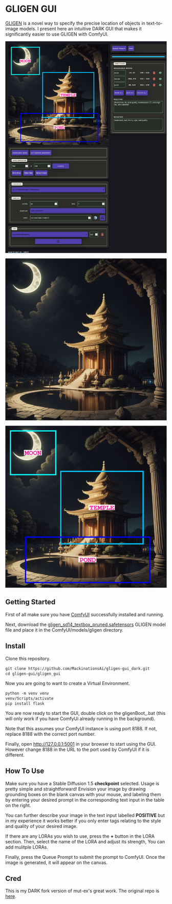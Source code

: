 # GLIGEN GUI

[GLIGEN](https://gligen.github.io/) is a novel way to specify the precise location of objects in text-to-image models. I present here an intuitive DARK GUI that makes it significantly easier to use GLIGEN with ComfyUI.

![GLIGEN GUI screenshot](gligen_gui/docs/latest.png)

![GLIGEN Example Image](gligen_gui/docs/example.png)

![GLIGEN Example Image](gligen_gui/docs/example_w-Boxes.png)

## Getting Started

First of all make sure you have [ComfyUI](https://github.com/comfyanonymous/ComfyUI) successfully installed and running.

Next, download the [gligen_sd14_textbox_pruned.safetensors](https://huggingface.co/comfyanonymous/GLIGEN_pruned_safetensors/blob/main/gligen_sd14_textbox_pruned.safetensors) GLIGEN model file and place it in the ComfyUI/models/gligen directory.

## Install

Clone this repository.

    git clone https://github.com/MackinationsAi/gligen-gui_dark.git
    cd gligen-gui/gligen_gui
    
Now you are going to want to create a Virtual Environment.

    python -m venv venv
    venv/Scripts/activate
    pip install flask

You are now ready to start the GUI, double click on the gligenBoot_.bat (this will only work if you have ComfyUi already running in the background).

Note that this assumes your ComfyUI instance is using port 8188. If not, replace 8188 with the correct port number.

Finally, open http://127.0.0.1:5001 in your browser to start using the GUI. However change 8188 in the URL to the port used by ComfyUI if it is different.

## How To Use

Make sure you have a Stable Diffusion 1.5 **checkpoint** selected. Usage is pretty simple and straightforward! Envision your image by drawing grounding boxes on the blank canvas with your mouse, and labeling them by entering your desired prompt in the corresponding text input in the table on the right.

You can further describe your image in the text input labelled **POSITIVE** but in my experience it works better if you only enter tags relating to the style and quality of your desired image.

If there are any LORAs you wish to use, press the **+** button in the LORA section. Then, select the name of the LORA and adjust its strength, You can add mulitple LORAs.

Finally, press the Queue Prompt to submit the prompt to ComfyUI. Once the image is generated, it will appear on the canvas.

## Cred

This is my DARK fork version of mut-ex's great work. The original repo is [here](https://github.com/mut-ex/gligen-gui).
